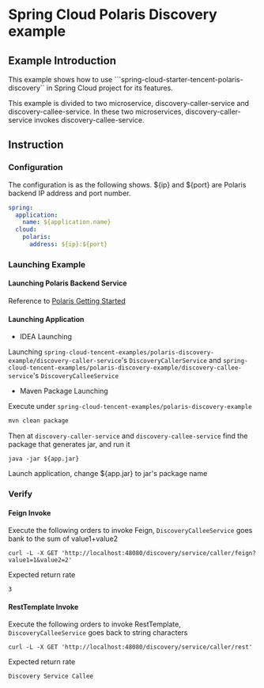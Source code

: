 # Spring Cloud Polaris Discovery example

## Example Introduction

This example shows how to use ```spring-cloud-starter-tencent-polaris-discovery`` in Spring Cloud project for its features.

This example is divided to two microservice, discovery-caller-service and discovery-callee-service. In these two microservices, discovery-caller-service invokes discovery-callee-service.

## Instruction

### Configuration

The configuration is as the following shows. ${ip} and ${port} are Polaris backend IP address and port number.

```yaml
spring:
  application:
    name: ${application.name}
  cloud:
    polaris:
      address: ${ip}:${port}
```

### Launching Example

#### Launching Polaris Backend Service

Reference to [Polaris Getting Started](https://github.com/PolarisMesh/polaris#getting-started)

#### Launching Application

- IDEA Launching

Launching ```spring-cloud-tencent-examples/polaris-discovery-example/discovery-caller-service```'s  ```DiscoveryCallerService``` and ```spring-cloud-tencent-examples/polaris-discovery-example/discovery-callee-service```'s ```DiscoveryCalleeService```

- Maven Package Launching

Execute under ```spring-cloud-tencent-examples/polaris-discovery-example```

```sh
mvn clean package
```

Then at ```discovery-caller-service``` and ```discovery-callee-service``` find the package that generates jar, and run it

```
java -jar ${app.jar}
```

Launch application, change ${app.jar} to jar's package name

### Verify

#### Feign Invoke

Execute the following orders to invoke Feign, ```DiscoveryCalleeService``` goes bank to the sum of value1+value2

```shell
curl -L -X GET 'http://localhost:48080/discovery/service/caller/feign?value1=1&value2=2'
```

Expected return rate

```
3
```

#### RestTemplate Invoke

Execute the following orders to invoke RestTemplate, ```DiscoveryCalleeService``` goes back to string characters

```shell
curl -L -X GET 'http://localhost:48080/discovery/service/caller/rest'
```

Expected return rate

```
Discovery Service Callee
```

